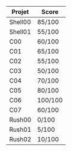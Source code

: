 | Projet  | Score |
|---------|-------|
| Shell00 | 85/100|
| Shell01 | 55/100|
| C00     | 60/100|
| C01     | 65/100|
| C02     | 55/100|
| C03     | 50/100|
| C04     | 70/100|
| C05     | 80/100|
| C06     |100/100|
| C07     | 60/100|
| Rush00  |  0/100|
| Rush01  |  5/100|
| Rush02  | 10/100|

